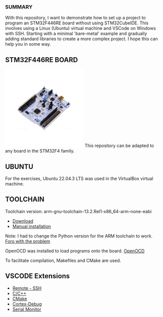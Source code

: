 

### SUMMARY
With this repository, I want to demonstrate how to set up a project to program an STM32F446RE board without using STM32CubeIDE. This involves using a Linux (Ubuntu) virtual machine and VSCode on Windows with SSH. Starting with a minimal 'bare-metal' example and gradually adding standard libraries to create a more complex project. I hope this can help you in some way.

## STM32F446RE BOARD
<img src="NUCLEO-F446RE.jpg" alt="NUCLEO-F446RE" style="width:50%;">
This repository can be adapted to any board in the STM32F4 family.

## UBUNTU
For the exercises, Ubuntu 22.04.3 LTS was used in the VirtualBox virtual machine.

## TOOLCHAIN
Toolchain version: arm-gnu-toolchain-13.2.Rel1-x86_64-arm-none-eabi
- [Download](https://developer.arm.com/downloads/-/arm-gnu-toolchain-downloads)
- [Manual installation](https://askubuntu.com/questions/1243252/how-to-install-arm-none-eabi-gdb-on-ubuntu-20-04-lts-focal-fossa)

Note: I had to change the Python version for the ARM toolchain to work. [Foro with the problem](https://community.arm.com/support-forums/f/compilers-and-libraries-forum/53996/arm-gnu-toolchain-12-2-rel1-x86_64-arm-none-eabi-gdb-fails-on-ubuntu-22-04/180229#180229)

OpenOCD was installed to load programs onto the board.
[OpenOCD](https://openocd.org/pages/about.html)

To facilitate compilation, Makefiles and CMake are used.

## VSCODE Extensions
- [Remote - SSH](https://marketplace.visualstudio.com/items?itemName=ms-vscode-remote.remote-ssh)
- [C/C++](https://marketplace.visualstudio.com/items?itemName=ms-vscode.cpptools)
- [CMake](https://marketplace.visualstudio.com/items?itemName=twxs.cmake)
- [Cortex-Debug](https://marketplace.visualstudio.com/items?itemName=marus25.cortex-debug)
- [Serial Monitor](https://marketplace.visualstudio.com/items?itemName=ms-vscode.vscode-serial-monitor)
